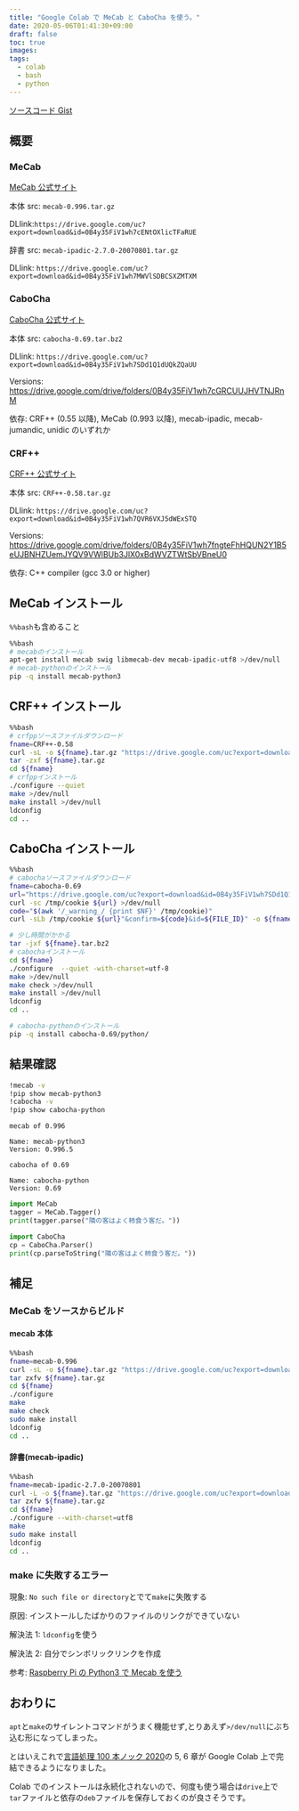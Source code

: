 ```yaml
---
title: "Google Colab で MeCab と CaboCha を使う。"
date: 2020-05-06T01:41:30+09:00
draft: false
toc: true
images:
tags:
  - colab
  - bash
  - python
---
```


[ソースコード Gist](https://gist.github.com/tomowarkar/021580fa52781ed0b0d913f46c8bb7e5)

## 概要

### MeCab

[MeCab 公式サイト](http://taku910.github.io/mecab/)

本体 src: `mecab-0.996.tar.gz`

DLlink:`https://drive.google.com/uc?export=download&id=0B4y35FiV1wh7cENtOXlicTFaRUE`

辞書 src: `mecab-ipadic-2.7.0-20070801.tar.gz`

DLlink: `https://drive.google.com/uc?export=download&id=0B4y35FiV1wh7MWVlSDBCSXZMTXM`

### CaboCha

[CaboCha 公式サイト](http://taku910.github.io/cabocha/)

本体 src: `cabocha-0.69.tar.bz2`

DLlink: `https://drive.google.com/uc?export=download&id=0B4y35FiV1wh7SDd1Q1dUQkZQaUU`

Versions: https://drive.google.com/drive/folders/0B4y35FiV1wh7cGRCUUJHVTNJRnM

依存: CRF++ (0.55 以降), MeCab (0.993 以降), mecab-ipadic, mecab-jumandic, unidic のいずれか

### CRF++

[CRF++ 公式サイト](http://taku910.github.io/crfpp/)

本体 src: `CRF++-0.58.tar.gz`

DLlink: `https://drive.google.com/uc?export=download&id=0B4y35FiV1wh7QVR6VXJ5dWExSTQ`

Versions: https://drive.google.com/drive/folders/0B4y35FiV1wh7fngteFhHQUN2Y1B5eUJBNHZUemJYQV9VWlBUb3JlX0xBdWVZTWtSbVBneU0

依存: C++ compiler (gcc 3.0 or higher)

## MeCab インストール

`%%bash`も含めること

```bash
%%bash
# mecabのインストール
apt-get install mecab swig libmecab-dev mecab-ipadic-utf8 >/dev/null
# mecab-pythonのインストール
pip -q install mecab-python3
```

## CRF++ インストール

```bash
%%bash
# crfppソースファイルダウンロード
fname=CRF++-0.58
curl -sL -o ${fname}.tar.gz "https://drive.google.com/uc?export=download&id=0B4y35FiV1wh7QVR6VXJ5dWExSTQ"
tar -zxf ${fname}.tar.gz
cd ${fname}
# crfppインストール
./configure --quiet
make >/dev/null
make install >/dev/null
ldconfig
cd ..
```

## CaboCha インストール

```bash
%%bash
# cabochaソースファイルダウンロード
fname=cabocha-0.69
url="https://drive.google.com/uc?export=download&id=0B4y35FiV1wh7SDd1Q1dUQkZQaUU"
curl -sc /tmp/cookie ${url} >/dev/null
code="$(awk '/_warning_/ {print $NF}' /tmp/cookie)"
curl -sLb /tmp/cookie ${url}"&confirm=${code}&id=${FILE_ID}" -o ${fname}.tar.bz2

# 少し時間がかかる
tar -jxf ${fname}.tar.bz2
# cabochaインストール
cd ${fname}
./configure  --quiet -with-charset=utf-8
make >/dev/null
make check >/dev/null
make install >/dev/null
ldconfig
cd ..

# cabocha-pythonのインストール
pip -q install cabocha-0.69/python/
```

## 結果確認

```bash
!mecab -v
!pip show mecab-python3
!cabocha -v
!pip show cabocha-python
```

```
mecab of 0.996

Name: mecab-python3
Version: 0.996.5

cabocha of 0.69

Name: cabocha-python
Version: 0.69
```

```python
import MeCab
tagger = MeCab.Tagger()
print(tagger.parse("隣の客はよく柿食う客だ。"))

import CaboCha
cp = CaboCha.Parser()
print(cp.parseToString("隣の客はよく柿食う客だ。"))
```

## 補足

### MeCab をソースからビルド

#### mecab 本体

```bash
%%bash
fname=mecab-0.996
curl -sL -o ${fname}.tar.gz "https://drive.google.com/uc?export=download&id=0B4y35FiV1wh7cENtOXlicTFaRUE"
tar zxfv ${fname}.tar.gz
cd ${fname}
./configure
make
make check
sudo make install
ldconfig
cd ..
```

#### 辞書(mecab-ipadic)

```bash
%%bash
fname=mecab-ipadic-2.7.0-20070801
curl -L -o ${fname}.tar.gz "https://drive.google.com/uc?export=download&id=0B4y35FiV1wh7MWVlSDBCSXZMTXM"
tar zxfv ${fname}.tar.gz
cd ${fname}
./configure --with-charset=utf8
make
sudo make install
ldconfig
cd ..
```

### make に失敗するエラー

現象: `No such file or directory`とでて`make`に失敗する

原因: インストールしたばかりのファイルのリンクができていない

解決法 1: `ldconfig`を使う

解決法 2: 自分でシンボリックリンクを作成

参考: [Raspberry Pi の Python3 で Mecab を使う](https://irukanobox.blogspot.com/2017/09/raspberry-pipython3mecab.html)

## おわりに

`apt`と`make`のサイレントコマンドがうまく機能せず,とりあえず`>/dev/null`にぶち込む形になってしまった。

とはいえこれで[言語処理 100 本ノック 2020](https://nlp100.github.io/ja/)の 5, 6 章が Google Colab 上で完結できるようになりました。

Colab でのインストールは永続化されないので、何度も使う場合は`drive`上で`tar`ファイルと依存の`deb`ファイルを保存しておくのが良さそうです。
